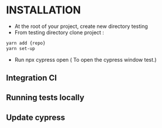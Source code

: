 # INSTALLATION
* At the root of your project, create new directory testing
* From testing directory clone project :
```bash
yarn add {repo}
yarn set-up
```
* Run npx cypress open ( To open the cypress window test.)  
  
## Integration CI


## Running tests locally


## Update cypress
